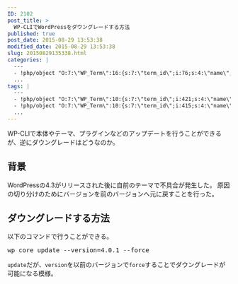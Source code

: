 ```yaml
---
ID: 2102
post_title: >
  WP-CLIでWordPressをダウングレードする方法
published: true
post_date: 2015-08-29 13:53:38
modified_date: 2015-08-29 13:53:38
slug: 20150829135338.html
categories: |
  ---
  - !php/object "O:7:\"WP_Term\":16:{s:7:\"term_id\";i:76;s:4:\"name\";s:9:\"WordPress\";s:4:\"slug\";s:9:\"wordpress\";s:10:\"term_group\";i:0;s:16:\"term_taxonomy_id\";i:78;s:8:\"taxonomy\";s:8:\"category\";s:11:\"description\";s:0:\"\";s:6:\"parent\";i:0;s:5:\"count\";i:37;s:6:\"filter\";s:3:\"raw\";s:6:\"cat_ID\";i:76;s:14:\"category_count\";i:37;s:20:\"category_description\";s:0:\"\";s:8:\"cat_name\";s:9:\"WordPress\";s:17:\"category_nicename\";s:9:\"wordpress\";s:15:\"category_parent\";i:0;}"
  ...
tags: |
  ---
  - !php/object "O:7:\"WP_Term\":10:{s:7:\"term_id\";i:421;s:4:\"name\";s:9:\"WordPress\";s:4:\"slug\";s:9:\"wordpress\";s:10:\"term_group\";i:0;s:16:\"term_taxonomy_id\";i:79;s:8:\"taxonomy\";s:8:\"post_tag\";s:11:\"description\";s:0:\"\";s:6:\"parent\";i:0;s:5:\"count\";i:36;s:6:\"filter\";s:3:\"raw\";}"
  - !php/object "O:7:\"WP_Term\":10:{s:7:\"term_id\";i:415;s:4:\"name\";s:6:\"WP-CLI\";s:4:\"slug\";s:6:\"wp-cli\";s:10:\"term_group\";i:0;s:16:\"term_taxonomy_id\";i:433;s:8:\"taxonomy\";s:8:\"post_tag\";s:11:\"description\";s:0:\"\";s:6:\"parent\";i:0;s:5:\"count\";i:4;s:6:\"filter\";s:3:\"raw\";}"
  ...
---
```

WP-CLIで本体やテーマ、プラグインなどのアップデートを行うことができるが、逆にダウングレードはどうなのか。
<!--more-->

<h2>背景</h2>
WordPressの4.3がリリースされた後に自前のテーマで不具合が発生した。
原因の切り分けのためにバージョンを前のバージョンへ元に戻すことを行った。

<h2>ダウングレードする方法</h2>
以下のコマンドで行うことができる。
<pre class="cmd">wp core update --version=4.0.1 --force</pre>

<code>update</code>だが、<code>version</code>を以前のバージョンで<code>force</code>することでダウングレードが可能になる模様。